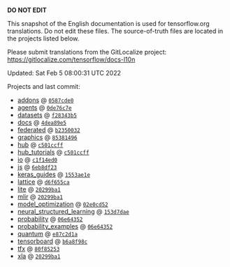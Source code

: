 __DO NOT EDIT__

This snapshot of the English documentation is used for tensorflow.org
translations. Do not edit these files. The source-of-truth files are located in
the projects listed below.

Please submit translations from the GitLocalize project: https://gitlocalize.com/tensorflow/docs-l10n

Updated: Sat Feb  5 08:00:31 UTC 2022

Projects and last commit:

- [addons](https://github.com/tensorflow/addons/tree/master/docs) @ <a href='https://github.com/tensorflow/addons/commit/0587cde08dfcb014516f4be56e38b7646a6eb721'><code>0587cde0</code></a>
- [agents](https://github.com/tensorflow/agents/tree/master/docs) @ <a href='https://github.com/tensorflow/agents/commit/0de76c7eabd5e46fad643b6f48b6b3aa1fadf3c6'><code>0de76c7e</code></a>
- [datasets](https://github.com/tensorflow/datasets/tree/master/docs) @ <a href='https://github.com/tensorflow/datasets/commit/f28343b56ec38048eec1084c66ee16e5fe56fefc'><code>f28343b5</code></a>
- [docs](https://github.com/tensorflow/docs/tree/master/site/en) @ <a href='https://github.com/tensorflow/docs/commit/4dea89e5679c0d468f16c37a12c5cd91712a5cb1'><code>4dea89e5</code></a>
- [federated](https://github.com/tensorflow/federated/tree/main/docs) @ <a href='https://github.com/tensorflow/federated/commit/b23500326290689d2d68694fcafb2a27e9cbdd98'><code>b2350032</code></a>
- [graphics](https://github.com/tensorflow/graphics/tree/master/tensorflow_graphics/g3doc) @ <a href='https://github.com/tensorflow/graphics/commit/8538149623c1d4508df52df60d48fb8b880b5fab'><code>85381496</code></a>
- [hub](https://github.com/tensorflow/hub/tree/master/docs) @ <a href='https://github.com/tensorflow/hub/commit/c501ccff6be5fd32c35c1cb634125abce51bfc8b'><code>c501ccff</code></a>
- [hub_tutorials](https://github.com/tensorflow/hub/tree/master/examples/colab) @ <a href='https://github.com/tensorflow/hub/commit/c501ccff6be5fd32c35c1cb634125abce51bfc8b'><code>c501ccff</code></a>
- [io](https://github.com/tensorflow/io/tree/master/docs) @ <a href='https://github.com/tensorflow/io/commit/c1f14ed0db0e95511a1c4ff5a58a485e93fb241e'><code>c1f14ed0</code></a>
- [js](https://github.com/tensorflow/tfjs-website/tree/master/docs) @ <a href='https://github.com/tensorflow/tfjs-website/commit/6eb8df23e953c78a168362da791f850cb84fa2ad'><code>6eb8df23</code></a>
- [keras_guides](https://github.com/tensorflow/docs/tree/snapshot-keras/site/en/guide/keras) @ <a href='https://github.com/tensorflow/docs/commit/1553ae1e4a149be71703e2ee60173b3d1e0e8c00'><code>1553ae1e</code></a>
- [lattice](https://github.com/tensorflow/lattice/tree/master/docs) @ <a href='https://github.com/tensorflow/lattice/commit/d6f655ca11523bdf38a431a386bb7c0f9dc7aacb'><code>d6f655ca</code></a>
- [lite](https://github.com/tensorflow/tensorflow/tree/master/tensorflow/lite/g3doc) @ <a href='https://github.com/tensorflow/tensorflow/commit/20299ba1ecddc8bc3adb699ae9e544133ce487a8'><code>20299ba1</code></a>
- [mlir](https://github.com/tensorflow/tensorflow/tree/master/tensorflow/compiler/mlir/g3doc) @ <a href='https://github.com/tensorflow/tensorflow/commit/20299ba1ecddc8bc3adb699ae9e544133ce487a8'><code>20299ba1</code></a>
- [model_optimization](https://github.com/tensorflow/model-optimization/tree/master/tensorflow_model_optimization/g3doc) @ <a href='https://github.com/tensorflow/model-optimization/commit/02e0cd52982c52cd006a9f8f42808ab7a82bb3e3'><code>02e0cd52</code></a>
- [neural_structured_learning](https://github.com/tensorflow/neural-structured-learning/tree/master/g3doc) @ <a href='https://github.com/tensorflow/neural-structured-learning/commit/153d7dae578312c310643095079cbc306d8c10be'><code>153d7dae</code></a>
- [probability](https://github.com/tensorflow/probability/tree/main/tensorflow_probability/g3doc) @ <a href='https://github.com/tensorflow/probability/commit/06e643521caa196c4da6ad616e12240134a03312'><code>06e64352</code></a>
- [probability_examples](https://github.com/tensorflow/probability/tree/main/tensorflow_probability/examples/jupyter_notebooks) @ <a href='https://github.com/tensorflow/probability/commit/06e643521caa196c4da6ad616e12240134a03312'><code>06e64352</code></a>
- [quantum](https://github.com/tensorflow/quantum/tree/master/docs) @ <a href='https://github.com/tensorflow/quantum/commit/e87c2d1a6d6ca374fe8d210b36a40291eebd5c01'><code>e87c2d1a</code></a>
- [tensorboard](https://github.com/tensorflow/tensorboard/tree/master/docs) @ <a href='https://github.com/tensorflow/tensorboard/commit/b6a8f98cf9928d9dcdac49bc5ab01718ebb86371'><code>b6a8f98c</code></a>
- [tfx](https://github.com/tensorflow/tfx/tree/master/docs) @ <a href='https://github.com/tensorflow/tfx/commit/80f8525328620f2ba877177f8d86ab5afaf676e6'><code>80f85253</code></a>
- [xla](https://github.com/tensorflow/tensorflow/tree/master/tensorflow/compiler/xla/g3doc) @ <a href='https://github.com/tensorflow/tensorflow/commit/20299ba1ecddc8bc3adb699ae9e544133ce487a8'><code>20299ba1</code></a>

